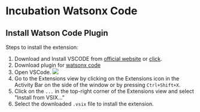 # Incubation Watsonx Code

## Install Watson Code Plugin
Steps to install the extension:
1. Download and Install VSCODE from [official website](https://code.visualstudio.com/download) or [click](https://github.com/5112100070/incubation-watsonx-code/blob/main/bin/VSCodeUserSetup-arm64-1.92.2.exe).
2. Download plugin for [watsonx code](https://github.com/5112100070/incubation-watsonx-code/blob/main/bin/watsonx-code-demo-1.0.1.vsix)
3. Open VSCode.
![](URL_gambar)
3. Go to the Extensions view by clicking on the Extensions icon in the Activity Bar on the side of the window or by pressing `Ctrl+Shift+X`.
4. Click on the `...` in the top-right corner of the Extensions view and select "Install from VSIX..."
5. Select the downloaded `.vsix` file to install the extension.